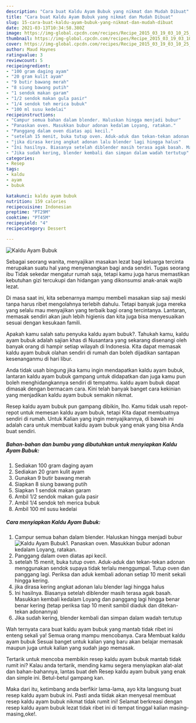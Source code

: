 ```yaml
---
description: "Cara buat Kaldu Ayam Bubuk yang nikmat dan Mudah Dibuat"
title: "Cara buat Kaldu Ayam Bubuk yang nikmat dan Mudah Dibuat"
slug: 15-cara-buat-kaldu-ayam-bubuk-yang-nikmat-dan-mudah-dibuat
date: 2021-03-13T10:34:58.380Z
image: https://img-global.cpcdn.com/recipes/Recipe_2015_03_19_03_10_25_382_234028dbd1f63eebe8dd/680x482cq70/kaldu-ayam-bubuk-foto-resep-utama.jpg
thumbnail: https://img-global.cpcdn.com/recipes/Recipe_2015_03_19_03_10_25_382_234028dbd1f63eebe8dd/680x482cq70/kaldu-ayam-bubuk-foto-resep-utama.jpg
cover: https://img-global.cpcdn.com/recipes/Recipe_2015_03_19_03_10_25_382_234028dbd1f63eebe8dd/680x482cq70/kaldu-ayam-bubuk-foto-resep-utama.jpg
author: Maud Haynes
ratingvalue: 3
reviewcount: 5
recipeingredient:
- "100 gram daging ayam"
- "20 gram kulit ayam"
- "9 butir bawang merah"
- "8 siung bawang putih"
- "1 sendok makan garam"
- "1/2 sendok makan gula pasir"
- "1/4 sendok teh merica bubuk"
- "100 ml susu kedelai"
recipeinstructions:
- "Campur semua bahan dalam blender. Haluskan hingga menjadi bubur"
- "Panaskan oven. Masukkan bubur adonan kedalam Loyang, ratakan."
- "Panggang dalam oven diatas api kecil."
- "setelah 15 menit, buka tutup oven. Aduk-aduk dan tekan-tekan adonan menggunakan sendok supaya tidak terlalu menggumpal. Tutup oven dan panggang lagi. Periksa dan aduk kembali adonan setiap 10 menit sekali hingga kering."
- "jika dirasa kering angkat adonan lalu blender lagi hingga halus"
- "Ini hasilnya. Biasanya setelah diblender masih terasa agak basah. Masukkan kembali kedalam Loyang dan panggang lagi hingga benar benar kering (tetap periksa tiap 10 menit sambil diaduk dan ditekan-tekan adonannya)"
- "Jika sudah kering, blender kembali dan simpan dalam wadah tertutup"
categories:
- Resep
tags:
- kaldu
- ayam
- bubuk

katakunci: kaldu ayam bubuk 
nutrition: 159 calories
recipecuisine: Indonesian
preptime: "PT29M"
cooktime: "PT45M"
recipeyield: "4"
recipecategory: Dessert

---
```



![Kaldu Ayam Bubuk](https://img-global.cpcdn.com/recipes/Recipe_2015_03_19_03_10_25_382_234028dbd1f63eebe8dd/680x482cq70/kaldu-ayam-bubuk-foto-resep-utama.jpg)

Sebagai seorang wanita, menyajikan masakan lezat bagi keluarga tercinta merupakan suatu hal yang menyenangkan bagi anda sendiri. Tugas seorang ibu Tidak sekedar mengatur rumah saja, tetapi kamu juga harus memastikan kebutuhan gizi tercukupi dan hidangan yang dikonsumsi anak-anak wajib lezat.

Di masa  saat ini, kita sebenarnya mampu membeli masakan siap saji meski tanpa harus ribet mengolahnya terlebih dahulu. Tetapi banyak juga mereka yang selalu mau menyajikan yang terbaik bagi orang tercintanya. Lantaran, memasak sendiri akan jauh lebih higienis dan kita juga bisa menyesuaikan sesuai dengan kesukaan famili. 



Apakah kamu salah satu penyuka kaldu ayam bubuk?. Tahukah kamu, kaldu ayam bubuk adalah sajian khas di Nusantara yang sekarang disenangi oleh banyak orang di hampir setiap wilayah di Indonesia. Kita dapat memasak kaldu ayam bubuk olahan sendiri di rumah dan boleh dijadikan santapan kesenanganmu di hari libur.

Anda tidak usah bingung jika kamu ingin mendapatkan kaldu ayam bubuk, lantaran kaldu ayam bubuk gampang untuk didapatkan dan juga kamu pun boleh menghidangkannya sendiri di tempatmu. kaldu ayam bubuk dapat dimasak dengan bermacam cara. Kini telah banyak banget cara kekinian yang menjadikan kaldu ayam bubuk semakin nikmat.

Resep kaldu ayam bubuk pun gampang dibikin, lho. Kamu tidak usah repot-repot untuk memesan kaldu ayam bubuk, tetapi Kita dapat membuatnya sendiri di rumah. Untuk Kalian yang ingin menyajikannya, di bawah ini adalah cara untuk membuat kaldu ayam bubuk yang enak yang bisa Anda buat sendiri.

<!--inarticleads1-->

##### Bahan-bahan dan bumbu yang dibutuhkan untuk menyiapkan Kaldu Ayam Bubuk:

1. Sediakan 100 gram daging ayam
1. Sediakan 20 gram kulit ayam
1. Gunakan 9 butir bawang merah
1. Siapkan 8 siung bawang putih
1. Siapkan 1 sendok makan garam
1. Ambil 1/2 sendok makan gula pasir
1. Ambil 1/4 sendok teh merica bubuk
1. Ambil 100 ml susu kedelai




<!--inarticleads2-->

##### Cara menyiapkan Kaldu Ayam Bubuk:

1. Campur semua bahan dalam blender. Haluskan hingga menjadi bubur
<img src="https://img-global.cpcdn.com/steps/Step_2015_03_18_10_12_55_114_08c4d6e42361ecdd5cfe/160x128cq70/kaldu-ayam-bubuk-langkah-memasak-1-foto.jpg" alt="Kaldu Ayam Bubuk">1. Panaskan oven. Masukkan bubur adonan kedalam Loyang, ratakan.
1. Panggang dalam oven diatas api kecil.
1. setelah 15 menit, buka tutup oven. Aduk-aduk dan tekan-tekan adonan menggunakan sendok supaya tidak terlalu menggumpal. Tutup oven dan panggang lagi. Periksa dan aduk kembali adonan setiap 10 menit sekali hingga kering.
1. jika dirasa kering angkat adonan lalu blender lagi hingga halus
1. Ini hasilnya. Biasanya setelah diblender masih terasa agak basah. Masukkan kembali kedalam Loyang dan panggang lagi hingga benar benar kering (tetap periksa tiap 10 menit sambil diaduk dan ditekan-tekan adonannya)
1. Jika sudah kering, blender kembali dan simpan dalam wadah tertutup




Wah ternyata cara buat kaldu ayam bubuk yang mantab tidak ribet ini enteng sekali ya! Semua orang mampu mencobanya. Cara Membuat kaldu ayam bubuk Sesuai banget untuk kalian yang baru akan belajar memasak maupun juga untuk kalian yang sudah jago memasak.

Tertarik untuk mencoba membikin resep kaldu ayam bubuk mantab tidak rumit ini? Kalau anda tertarik, mending kamu segera menyiapkan alat-alat dan bahan-bahannya, lantas buat deh Resep kaldu ayam bubuk yang enak dan simple ini. Betul-betul gampang kan. 

Maka dari itu, ketimbang anda berfikir lama-lama, ayo kita langsung buat resep kaldu ayam bubuk ini. Pasti anda tiidak akan menyesal membuat resep kaldu ayam bubuk nikmat tidak rumit ini! Selamat berkreasi dengan resep kaldu ayam bubuk lezat tidak ribet ini di tempat tinggal kalian masing-masing,oke!.

